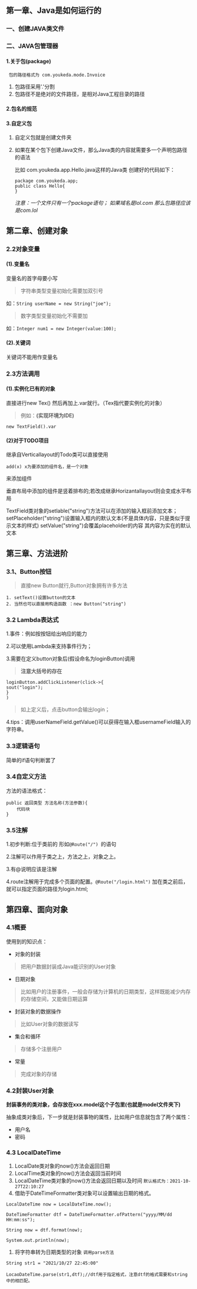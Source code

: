 ## 第一章、Java是如何运行的
### 一、创建JAVA类文件
### 二、JAVA包管理器
#### 1.关于包(package)
` 包的路径格式为 com.youkeda.mode.Invoice`
1. 包路径采用'.'分割
1. 包路径不是绝对的文件路径，是相对Java工程目录的路径

#### 2.包名的规范

#### 3.自定义包

1. 自定义包就是创建文件夹
1. 如果在某个包下创建Java文件，那么Java类的内容就需要多一个声明包路径的语法

    比如 com.youkeda.app.Hello.java这样的Java类
    创建好的代码如下：
    ```
    package com.youkeda.app;
    public class Hello{
    }
    ```
    *注意：一个文件只有一个package语句；*
    *如果域名是lol.com 那么包路径应该是com.lol*
## 第二章、创建对象

### 2.2对象变量

#### (1).变量名
变量名的首字母要小写

>字符串类型变量初始化需要加双引号

如：`String userName = new String("joe");`

>数字类型变量初始化不需要加

如：`Integer num1 = new Integer(value:100);`

#### (2).关键词
关键词不能用作变量名

### 2.3方法调用
#### (1).实例化已有的对象
直接进行new Tex() 然后再加上.var就行。（Tex指代要实例化的对象）

>例如：**(实现环境为IDE)**

`new TextField().var`

#### (2)对于TODO项目
继承自Verticallayout的Todo类可以直接使用

`add(x) x为要添加的组件名，是一个对象`

来添加组件

垂直布局中添加的组件是竖着排布的;若改成继承Horizantallayout则会变成水平布局

TextField类对象的setlable("string")方法可以在添加的输入框前添加文本；
setPlaceholder("string")设置输入框内的默认文本(不是具体内容，只是类似于提示文本的样式)
setValue("string")会覆盖placeholder的内容 其内容为实在的默认文本

## 第三章、方法进阶

### 3.1、Button按钮
>直接new Button就行,Button对象拥有许多方法
```
1. setText()设置button的文本
2. 当然也可以直接用构造函数 ：new Button("string") 
```

### 3.2 Lambda表达式
1.事件：例如按按钮给出响应的能力

2.可以使用Lambda来支持事件行为；

3.需要在定义button对象后(假设命名为loginButton)调用

> **注意大括号的存在**

```
loginButton.addClickListener(click->{
sout("login");
}
)
```
>如上定义后，点击button会输出login；

4.tips：调用userNameField.getValue()可以获得在输入框usernameField输入的字符串。

### 3.3逻辑语句
简单的if语句判断罢了

### 3.4自定义方法

方法的语法格式：
```
public 返回类型 方法名称(方法参数){
    代码块
}
```

### 3.5注解
1.初步判断:位于类前的 形如`@Route("/") `的语句

2.注解可以作用于类之上，方法之上，对象之上。

3.有@说明应该是注解

4.route注解用于完成多个页面的配置。`@Route("/login.html")` 加在类之前后，就可以指定页面的路径为login.html;

## 第四章、面向对象

### 4.1概要
使用到的知识点：

* 对象的封装
>把用户数据封装成Java能识别的User对象

* 日期对象
>比如用户的注册事件，一般会存储为计算机的日期类型，这样既能减少内存的存储空间，又能做日期运算

* 封装对象的数据操作
>比如User对象的数据读写

* 集合和循环
>存储多个注册用户

* 常量
>完成对象的存储

### 4.2封装User对象
**封装事务的类对象，会存放在xxx.model这个子包里(也就是model文件夹下)**

抽象成类对象后，下一步就是封装事物的属性，比如用户信息就包含了两个属性：
* 用户名
* 密码

### 4.3 LocalDateTime

1. LocalDate类对象的now()方法会返回日期
1. LocalTime类对象的now()方法会返回当前时间
1. LocalDateTime类对象的now()方法会返回日期以及时间 `默认格式为：2021-10-27T22:10:27`
1. 借助于DateTimeFormatter类对象可以设置输出日期的格式。

```
LocalDateTime now = LocalDateTime.now();

DateTimeFormatter dtf = DateTimeFormatter.ofPattern("yyyy/MM/dd HH:mm:ss");

String now = dtf.format(now);

System.out.println(now);
```

1. 将字符串转为日期类型的对象 `调用parse方法`

```
String str1 = "2021/10/27 22:45:00"

LocaoDateTime.parse(str1,dtf);//dtf用于指定格式，注意dtf的格式需要和string中的相匹配。
```

